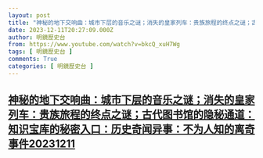 ```yaml
---
layout: post
title: "神秘的地下交响曲：城市下层的音乐之谜；消失的皇家列车：贵族旅程的终点之谜；古代图书馆的隐秘通道：知识宝库的秘密入口：历史奇闻异事：不为人知的离奇事件20231211"
date: 2023-12-11T20:27:09.000Z
author: 明鏡歷史台
from: https://www.youtube.com/watch?v=bkcQ_xuH7Wg
tags: [ 明鏡歷史台 ]
comments: True
categories: [ 明鏡歷史台 ]
---
```

<!--1702326429000-->
[神秘的地下交响曲：城市下层的音乐之谜；消失的皇家列车：贵族旅程的终点之谜；古代图书馆的隐秘通道：知识宝库的秘密入口：历史奇闻异事：不为人知的离奇事件20231211](https://www.youtube.com/watch?v=bkcQ_xuH7Wg)
------

<div>

</div>
